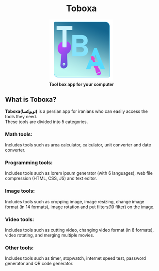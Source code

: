 <div align="center">
  
# Toboxa
![icon](/files/images/root/Toboxa.png)
<br> **Tool box app for your computer**
</div>

## What is Toboxa?
**Toboxa(توبوکسا)** is a persian app for iranians who can easily access the tools they need.
<br>These tools are divided into 5 categories. 
### Math tools:
Includes tools such as area calculator, calculator, unit converter and date converter.
### Programming tools:
Includes tools such as lorem ipsum generator (with 6 languages), web file compression (HTML, CSS, JS) and text editor.
### Image tools:
Includes tools such as cropping image, image resizing, change image format (in 14 formats), image rotation and put filters(10 filter) on the image.
### Video tools:
Includes tools such as cutting video, changing video format (in 8 formats), video rotating, and merging multiple movies.
### Other tools:
Includes tools such as timer, stopwatch, internet speed test, password generator and QR code generator.

